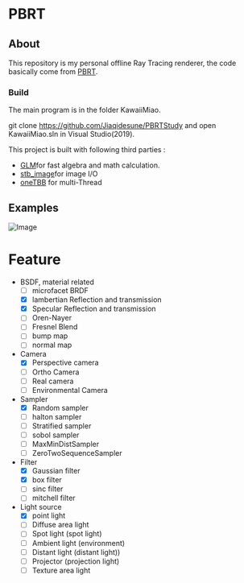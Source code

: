 # PBRT

## About
This repository is my personal offline Ray Tracing renderer, the code basically come from [PBRT](https://github.com/mmp/pbrt-v3).
### Build
The main program is in the folder KawaiiMiao. 

git clone https://github.com/Jiaqidesune/PBRTStudy and open KawaiiMiao.sln in Visual Studio(2019).

This project is built with following third parties :
- [GLM](https://github.com/g-truc/glm)for fast algebra and math calculation.
- [stb_image](https://github.com/nothings/stb)for image I/O
- [oneTBB](https://github.com/oneapi-src/oneTBB) for multi-Thread
## Examples 

![Image](https://github.com/Jiaqidesune/PBRTStudy/blob/master/example/result.jpg)

# Feature

- BSDF, material related
  - [ ] microfacet BRDF
  - [x] lambertian Reflection and transmission
  - [x] Specular Reflection and transmission
  - [ ] Oren-Nayer
  - [ ] Fresnel Blend
  - [ ] bump map
  - [ ] normal map

- Camera
   - [x] Perspective camera
   - [ ] Ortho Camera
   - [ ] Real camera
   - [ ] Environmental Camera

- Sampler
   - [x] Random sampler
   - [ ] halton sampler
   - [ ] Stratified sampler
   - [ ] sobol sampler
   - [ ] MaxMinDistSampler
   - [ ] ZeroTwoSequenceSampler

- Filter
   - [x] Gaussian filter
   - [x] box filter
   - [ ] sinc filter
   - [ ] mitchell filter

- Light source
   - [x] point light
   - [ ] Diffuse area light
   - [ ] Spot light (spot light)
   - [ ] Ambient light (environment)
   - [ ] Distant light (distant light))
   - [ ] Projector (projection light)
   - [ ] Texture area light 
